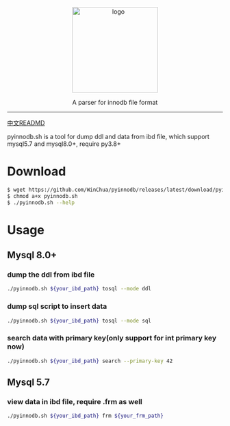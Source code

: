 <div align="center">
<img align="center" src="https://s3.bmp.ovh/imgs/2024/07/20/13701166ef090a1e.png" alt="logo" width="200px">
<p>A parser for innodb file format</p>
</div>

----

[中文READMD](./README_zh.md)

pyinnodb.sh is a tool for dump ddl and data from ibd file, which support mysql5.7 and mysql8.0+, require py3.8+

# Download

```bash
$ wget https://github.com/WinChua/pyinnodb/releases/latest/download/pyinnodb.sh
$ chmod a+x pyinnodb.sh
$ ./pyinnodb.sh --help
```

# Usage

## Mysql 8.0+

### dump the ddl from ibd file

```bash
./pyinnodb.sh ${your_ibd_path} tosql --mode ddl
```

### dump sql script to insert data

```bash
./pyinnodb.sh ${your_ibd_path} tosql --mode sql
```

### search data with primary key(only support for int primary key now)

```bash
./pyinnodb.sh ${your_ibd_path} search --primary-key 42
```

## Mysql 5.7

### view data in ibd file, require .frm as well

```bash
./pyinnodb.sh ${your_ibd_path} frm ${your_frm_path}
```

